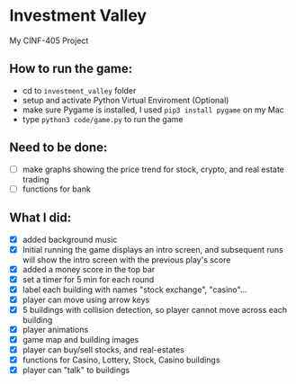 # Investment Valley
My CINF-405 Project

## How to run the game:
- cd to  `investment_valley`  folder
- setup and activate Python Virtual Enviroment (Optional)
- make sure Pygame is installed, I used `pip3 install pygame` on my Mac
- type  `python3 code/game.py`  to run the game

## Need to be done:
- [ ] make graphs showing the price trend for stock, crypto, and real estate trading
- [ ] functions for bank

## What I did: 
  - [x] added background music 
  - [x] Initial running the game displays an intro screen, and subsequent runs will show the intro screen with the previous play's score
  - [x] added a money score in the top bar
  - [x] set a timer for 5 min for each round
  - [x] label each building with names "stock exchange", "casino"...
  - [x] player can move using arrow keys
  - [x] 5 buildings with collision detection, so player cannot move across each building
  - [x] player animations
  - [x] game map and building images
  - [x] player can buy/sell stocks, and real-estates
  - [x] functions for Casino, Lottery, Stock, Casino buildings
  - [x] player can "talk" to buildings
